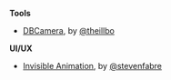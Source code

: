 **Tools**

* [DBCamera](https://github.com/danielebogo/DBCamera), by [@theillbo](https://twitter.com/theillbo)


**UI/UX**

* [Invisible Animation](https://medium.com/@stevenfabre/invisible-animation-ffa27d0b77e5), by [@stevenfabre](https://twitter.com/stevenfabre)
